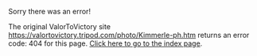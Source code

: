 

Sorry there was an error!

The original ValorToVictory site https://valortovictory.tripod.com/photo/Kimmerle-ph.htm returns an error code: 404 for this page. [Click here to go to the index page](../index.md).